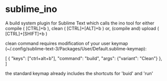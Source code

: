 sublime_ino
===========

A build system plugin for Sublime Text which calls the ino tool for either compile ( [CTRL]+b ), clean ( [CTRL]+[ALT]+b ) or, (compile and) upload ( [CTRL]+[SHIFT]+b )

clean command requires modification of your user keymap (~/.config/sublime-text-3/Packages/User/Default.sublime-keymap):


[
    { "keys": ["ctrl+alt+b"], "command": "build", "args": {"variant": "Clean"} },
]

the standard keymap already includes the shortcuts for 'buid' and 'run'

